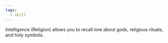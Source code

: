 ```yaml
---
tags:
  - skill
---
```

Intelligence (Religion) allows you to recall lore about gods, religious rituals, and holy symbols.
